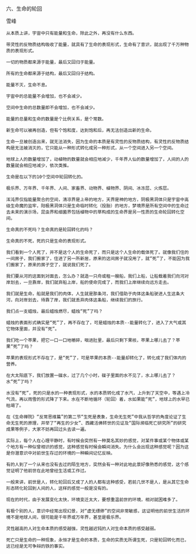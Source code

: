 六、生命的轮回

雪峰


    从本质上讲，宇宙中只有能量和生命，除此之外，再没有什么东西。

    带灵性的反物质结构吸收了能量，就具有了生命的表现形式，生命有了意识，就出现了千万种物质的表现形式。

    一切的物质都来源于能量，最后又回归于能量。

    所有的生命都来源于结构，最后又回归于结构。

    能量不灭，生命不息。

    宇宙中的总能量不会增加，也不会减少。

    空间中生命的总数量即不会增加，也不会减少。

    能量的总量和生命的数量是个比例关系，是个常数。

    新生命可以被再创造，但有个饱和度，达到饱和后，再无法创造出新的生命。

    生命一旦被创造出来，就无法消失，因为生命的本质是有灵性的反物质结构，有灵性的反物质结构是无法被消灭的，它只能从一种形式转化成另一种形式，从一个空间进入另一个空间。

    地球上人的数量增加了，动植物的数量就会相应地减少，千年界人仙的数量增加了，人间的人的数量就会相应地减少，依次类推。

    生命是在以下的10个空间中轮回转化的。

    极乐界、万年界、千年界、人间、家畜界、动物界、植物界、阴间、冰冻层、火炼层。

    浑沌界仅指能量聚合的空间，清凉界是上帝的地方，天界是神的地方，阴极黑洞体只是宇宙中高级生命魔的监牢，阳极黑洞体只是生命临时转化（投胎）的地方，梦境界是所有空间中的生命过去未来的演示场，昆虫界和细菌界包括植物中的草构成的生命界是另一性质的生命轮回转化空间。

    生命真的不死吗？生命真的是轮回转化的吗？

    生命真的不死，死的只是生命的表现形式。

    我们看到一个人死了，并不是这个人的生命死了，而只是这个人生命的载体死了。就像我们住的一间房子，我们搬家了，住进了另一所新居，原来的这间房子就没用了，就“死”了，不能因为我们搬家了，原来的房子空了，就说我们死了。

    我们要从河的这面到对面去，怎么办？就造一只舟或租一艘船，我们上船，让船载着我们向河对岸划去，一旦靠岸，我们就弃船上岸，船的使命完成了，而我们上岸继续向远方走去。

    我们就是生命，船就是我们的肉体，人生就是那条河，我们借助于肉体这条船驶进人生这条大河，向对岸划去，待靠了岸，我们就丢弃肉体这条船，继续我们的旅行。

    我们点一支蜡烛，最后蜡烛燃尽，蜡烛“死”了吗？

    蜡烛的表面形式确实是“死”了，再不存在了，可是蜡烛的本质--能量转化了，进入了大气或其它物体里面，并没有“死”。

    我们吃一个苹果，把它一口一口地嚼碎，咽进肚里，最后只剩下果核，苹果上哪儿去了？苹果“死”了吗？

    苹果的表现形式不存在了，是“死”了，可是苹果的本质--能量却转化了，转化成了我们体内的营养。

    在大太阳底下，我们放置一碟水，过了几个小时，碟子里面的水不见了，水上哪儿去了？水“死”了吗？

    水没有“死”，死的只是水的一种表现形式，水的本质转化成了水汽，上升到了天空中，等遇上冷气流，再以雨雪的形式降了下来。水在不断地循环（轮回）着，水如果能“死”，地球上的水早已枯竭了。

    在《生命禅院》“反常思维篇”的第二节“生死是表象，生命无生死”中我从哲学的角度论证了生命无生死的原理，并举了“再生的少女”、西藏活佛转世的见证及“国际濒临死亡研究所”的研究成果等例子，大家不妨再回过头去读一遍。

    实际上，每个人在心理平静时，有时候会突然有一种莫名其妙的感觉，对某件事或某个物体或某个地方有一种似曾相识的感觉，这种感觉有时候会瞬间消失。为什么会出现这种感觉呢？因为这是你潜意识中对前世生存过的环境的一种瞬间记忆反映。

    有的人到了一个从来也没有去过的陌生地方，突然会有一种对此地此景好像熟悉的感觉，这个感觉证明了他前世在此地曾经生活或工作过。

    一般来讲，前世是人，转化轮回后又成了人的人都有这种感受，若前几世不是人，是从其它生命形态转化轮回到人间的人，这样的感觉一般是没有的。

    现在的时代，由于发展变化太快，环境变迁太大，要想重温前世的环境，相对就困难多了。

    有极个别的人，意识中经常出现幻景，对“虚无缥缈”的空间非常敏感，这证明他的前世生活的环境不是地球人间，很可能是千年界或万年界，甚至是极乐界。

    灵性越高的人对生命本质的感受越强，灵性越迟钝的人对生命本质的感受越弱。

    死亡只是生命的一种现象，永恒才是生命的本质，生命的实质无所谓生死，只是轮回转化而已，这已经是无可争辩的铁的事实。




